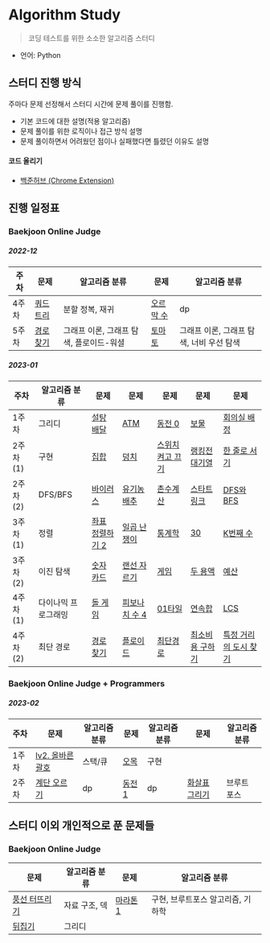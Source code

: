 # Algorithm Study

> 코딩 테스트를 위한 소소한 알고리즘 스터디
- 언어: Python

## 스터디 진행 방식

주마다 문제 선정해서 스터디 시간에 문제 풀이를 진행함.

- 기본 코드에 대한 설명(적용 알고리즘)
- 문제 풀이를 위한 로직이나 접근 방식 설명
- 문제 풀이하면서 어려웠던 점이나 실패했다면 틀렸던 이유도 설명

#### 코드 올리기
- [백준허브 (Chrome Extension)](https://velog.io/@flaxinger/%EB%B0%B1%EC%A4%80%ED%97%88%EB%B8%8C-%EC%82%AC%EC%9A%A9-%EB%B0%A9%EB%B2%95)

## 진행 일정표

### Baekjoon Online Judge

##### 2022-12

| **주차** |  **문제** |  **알고리즘 분류** |  **문제** |  **알고리즘 분류** |
| -------- | --------- | ------------------- | --------- | ------------------ | 
| 4주차    | [쿼드트리](https://github.com/g16rim/algorithm_study/tree/master/%EB%B0%B1%EC%A4%80/Silver/1992.%E2%80%85%EC%BF%BC%EB%93%9C%ED%8A%B8%EB%A6%AC) | 분할 정복, 재귀 | [오르막 수](https://github.com/g16rim/algorithm_study/tree/master/%EB%B0%B1%EC%A4%80/Silver/11057.%E2%80%85%EC%98%A4%EB%A5%B4%EB%A7%89%E2%80%85%EC%88%98) |dp|
|5주차|[경로 찾기](https://github.com/g16rim/algorithm_study/tree/master/%EB%B0%B1%EC%A4%80/Silver/11403.%E2%80%85%EA%B2%BD%EB%A1%9C%E2%80%85%EC%B0%BE%EA%B8%B0)|그래프 이론, 그래프 탐색, 플로이드-워셜|[토마토](https://github.com/g16rim/algorithm_study/tree/master/%EB%B0%B1%EC%A4%80/Gold/7576.%E2%80%85%ED%86%A0%EB%A7%88%ED%86%A0)|그래프 이론, 그래프 탐색, 너비 우선 탐색|

##### 2023-01

| **주차** |  **알고리즘 분류** | **문제** | **문제** | **문제** | **문제** | **문제** |
| -------- | ------------------ | -------- | -------- | -------- | -------- | -------- |
| 1주차 | 그리디 |[설탕 배달](https://github.com/g16rim/algorithm_study/tree/master/%EB%B0%B1%EC%A4%80/Silver/2839.%E2%80%85%EC%84%A4%ED%83%95%E2%80%85%EB%B0%B0%EB%8B%AC)|[ATM](https://github.com/g16rim/algorithm_study/tree/master/%EB%B0%B1%EC%A4%80/Silver/11399.%E2%80%85ATM)|[동전 0](https://github.com/g16rim/algorithm_study/tree/master/%EB%B0%B1%EC%A4%80/Silver/11047.%E2%80%85%EB%8F%99%EC%A0%84%E2%80%850)|[보물](https://github.com/g16rim/algorithm_study/tree/master/%EB%B0%B1%EC%A4%80/Silver/1026.%E2%80%85%EB%B3%B4%EB%AC%BC)|[회의실 배정](https://github.com/g16rim/algorithm_study/tree/master/%EB%B0%B1%EC%A4%80/Silver/1931.%E2%80%85%ED%9A%8C%EC%9D%98%EC%8B%A4%E2%80%85%EB%B0%B0%EC%A0%95)|
|2주차(1)|구현|[집합](https://github.com/g16rim/algorithm_study/tree/master/%EB%B0%B1%EC%A4%80/Silver/11723.%E2%80%85%EC%A7%91%ED%95%A9)|[덩치](https://github.com/g16rim/algorithm_study/tree/master/%EB%B0%B1%EC%A4%80/Silver/7568.%E2%80%85%EB%8D%A9%EC%B9%98)|[스위치 켜고 끄기](https://github.com/g16rim/algorithm_study/tree/master/%EB%B0%B1%EC%A4%80/Silver/1244.%E2%80%85%EC%8A%A4%EC%9C%84%EC%B9%98%E2%80%85%EC%BC%9C%EA%B3%A0%E2%80%85%EB%81%84%EA%B8%B0)|[랭킹전 대기열](https://github.com/g16rim/algorithm_study/tree/master/%EB%B0%B1%EC%A4%80/Silver/20006.%E2%80%85%EB%9E%AD%ED%82%B9%EC%A0%84%E2%80%85%EB%8C%80%EA%B8%B0%EC%97%B4)|[한 줄로 서기](https://github.com/g16rim/algorithm_study/tree/master/%EB%B0%B1%EC%A4%80/Silver/1138.%E2%80%85%ED%95%9C%E2%80%85%EC%A4%84%EB%A1%9C%E2%80%85%EC%84%9C%EA%B8%B0)|
|2주차(2)|DFS/BFS|[바이러스](https://github.com/g16rim/algorithm_study/tree/master/%EB%B0%B1%EC%A4%80/Silver/2606.%E2%80%85%EB%B0%94%EC%9D%B4%EB%9F%AC%EC%8A%A4)|[유기농 배추](https://github.com/g16rim/algorithm_study/tree/master/%EB%B0%B1%EC%A4%80/Silver/1012.%E2%80%85%EC%9C%A0%EA%B8%B0%EB%86%8D%E2%80%85%EB%B0%B0%EC%B6%94)|[촌수계산](https://github.com/g16rim/algorithm_study/tree/master/%EB%B0%B1%EC%A4%80/Silver/2644.%E2%80%85%EC%B4%8C%EC%88%98%EA%B3%84%EC%82%B0)|[스타트링크](https://github.com/g16rim/algorithm_study/tree/master/%EB%B0%B1%EC%A4%80/Silver/5014.%E2%80%85%EC%8A%A4%ED%83%80%ED%8A%B8%EB%A7%81%ED%81%AC)|[DFS와 BFS](https://github.com/g16rim/algorithm_study/tree/master/%EB%B0%B1%EC%A4%80/Silver/1260.%E2%80%85DFS%EC%99%80%E2%80%85BFS)|
|3주차(1)|정렬|[좌표 정렬하기 2](https://github.com/g16rim/algorithm_study/tree/master/%EB%B0%B1%EC%A4%80/Silver/11651.%E2%80%85%EC%A2%8C%ED%91%9C%E2%80%85%EC%A0%95%EB%A0%AC%ED%95%98%EA%B8%B0%E2%80%852)|[일곱 난쟁이](https://github.com/g16rim/algorithm_study/tree/master/%EB%B0%B1%EC%A4%80/Bronze/2309.%E2%80%85%EC%9D%BC%EA%B3%B1%E2%80%85%EB%82%9C%EC%9F%81%EC%9D%B4)|[통계학](https://github.com/g16rim/algorithm_study/tree/master/%EB%B0%B1%EC%A4%80/Silver/2108.%E2%80%85%ED%86%B5%EA%B3%84%ED%95%99)|[30](https://github.com/g16rim/algorithm_study/tree/master/%EB%B0%B1%EC%A4%80/Silver/10610.%E2%80%8530)|[K번째 수](https://github.com/g16rim/algorithm_study/tree/master/%EB%B0%B1%EC%A4%80/Silver/11004.%E2%80%85K%EB%B2%88%EC%A7%B8%E2%80%85%EC%88%98)|
|3주차(2)|이진 탐색|[숫자 카드](https://github.com/g16rim/algorithm_study/tree/master/%EB%B0%B1%EC%A4%80/Silver/10815.%E2%80%85%EC%88%AB%EC%9E%90%E2%80%85%EC%B9%B4%EB%93%9C)|[랜선 자르기](https://github.com/g16rim/algorithm_study/tree/master/%EB%B0%B1%EC%A4%80/Silver/1654.%E2%80%85%EB%9E%9C%EC%84%A0%E2%80%85%EC%9E%90%EB%A5%B4%EA%B8%B0)|[게임](https://github.com/g16rim/algorithm_study/tree/master/%EB%B0%B1%EC%A4%80/Silver/1072.%E2%80%85%EA%B2%8C%EC%9E%84)|[두 용액](https://github.com/g16rim/algorithm_study/tree/master/%EB%B0%B1%EC%A4%80/Gold/2470.%E2%80%85%EB%91%90%E2%80%85%EC%9A%A9%EC%95%A1)|[예산](https://github.com/g16rim/algorithm_study/tree/master/%EB%B0%B1%EC%A4%80/Silver/2512.%E2%80%85%EC%98%88%EC%82%B0)|
|4주차(1)|다이나믹 프로그래밍|[돌 게임](https://github.com/g16rim/algorithm_study/tree/master/%EB%B0%B1%EC%A4%80/Silver/9655.%E2%80%85%EB%8F%8C%E2%80%85%EA%B2%8C%EC%9E%84)|[피보나치 수 4](https://github.com/g16rim/algorithm_study/tree/master/%EB%B0%B1%EC%A4%80/Silver/10826.%E2%80%85%ED%94%BC%EB%B3%B4%EB%82%98%EC%B9%98%E2%80%85%EC%88%98%E2%80%854)|[01타일](https://github.com/g16rim/algorithm_study/tree/master/%EB%B0%B1%EC%A4%80/Silver/1904.%E2%80%8501%ED%83%80%EC%9D%BC)|[연속합](https://github.com/g16rim/algorithm_study/tree/master/%EB%B0%B1%EC%A4%80/Silver/1912.%E2%80%85%EC%97%B0%EC%86%8D%ED%95%A9)|[LCS](https://github.com/g16rim/algorithm_study/tree/master/%EB%B0%B1%EC%A4%80/Gold/9251.%E2%80%85LCS)|
|4주차(2)|최단 경로|[경로 찾기](https://github.com/g16rim/algorithm_study/tree/master/%EB%B0%B1%EC%A4%80/Silver/11403.%E2%80%85%EA%B2%BD%EB%A1%9C%E2%80%85%EC%B0%BE%EA%B8%B0)|[플로이드](https://github.com/g16rim/algorithm_study/tree/master/%EB%B0%B1%EC%A4%80/Gold/11404.%E2%80%85%ED%94%8C%EB%A1%9C%EC%9D%B4%EB%93%9C)|[최단경로](https://github.com/g16rim/algorithm_study/tree/master/%EB%B0%B1%EC%A4%80/Gold/1753.%E2%80%85%EC%B5%9C%EB%8B%A8%EA%B2%BD%EB%A1%9C)|[최소비용 구하기](https://github.com/g16rim/algorithm_study/tree/master/%EB%B0%B1%EC%A4%80/Gold/1916.%E2%80%85%EC%B5%9C%EC%86%8C%EB%B9%84%EC%9A%A9%E2%80%85%EA%B5%AC%ED%95%98%EA%B8%B0)|[특정 거리의 도시 찾기](https://github.com/g16rim/algorithm_study/tree/master/%EB%B0%B1%EC%A4%80/Silver/18352.%E2%80%85%ED%8A%B9%EC%A0%95%E2%80%85%EA%B1%B0%EB%A6%AC%EC%9D%98%E2%80%85%EB%8F%84%EC%8B%9C%E2%80%85%EC%B0%BE%EA%B8%B0)|

### Baekjoon Online Judge + Programmers

##### 2023-02

| **주차** | **문제** | **알고리즘 분류** | **문제** | **알고리즘 분류** | **문제** | **알고리즘 분류** |
| -------- | -------- | ----------------- | -------- | ---------------- | -------- | ----------------- |
| 1주차    | [lv2. 올바른 괄호](https://github.com/g16rim/algorithm_study/tree/master/%ED%94%84%EB%A1%9C%EA%B7%B8%EB%9E%98%EB%A8%B8%EC%8A%A4/lv2/12909.%E2%80%85%EC%98%AC%EB%B0%94%EB%A5%B8%E2%80%85%EA%B4%84%ED%98%B8) | 스택/큐 |[오목](https://github.com/g16rim/algorithm_study/tree/master/%EB%B0%B1%EC%A4%80/Silver/2615.%E2%80%85%EC%98%A4%EB%AA%A9)|구현 | | |
|2주차|[계단 오르기](https://github.com/g16rim/algorithm_study/tree/master/%EB%B0%B1%EC%A4%80/Silver/2579.%E2%80%85%EA%B3%84%EB%8B%A8%E2%80%85%EC%98%A4%EB%A5%B4%EA%B8%B0)|dp|[동전 1](https://github.com/g16rim/algorithm_study/tree/master/%EB%B0%B1%EC%A4%80/Gold/2293.%E2%80%85%EB%8F%99%EC%A0%84%E2%80%851)|dp|[화살표 그리기](https://github.com/g16rim/algorithm_study/tree/master/%EB%B0%B1%EC%A4%80/Silver/15970.%E2%80%85%ED%99%94%EC%82%B4%ED%91%9C%E2%80%85%EA%B7%B8%EB%A6%AC%EA%B8%B0)|브루트 포스|
## 스터디 이외 개인적으로 푼 문제들

### Baekjoon Online Judge

| **문제** | **알고리즘 분류** | **문제** | **알고리즘 분류** |
| -------- | ------------------ | -------- | ----------------- |
|[풍선 터뜨리기](https://github.com/g16rim/algorithm_study/tree/master/%EB%B0%B1%EC%A4%80/Silver/2346.%E2%80%85%ED%92%8D%EC%84%A0%E2%80%85%ED%84%B0%EB%9C%A8%EB%A6%AC%EA%B8%B0)|자료 구조, 덱|[마라톤 1](https://github.com/g16rim/algorithm_study/tree/master/%EB%B0%B1%EC%A4%80/Silver/10655.%E2%80%85%EB%A7%88%EB%9D%BC%ED%86%A4%E2%80%851)|구현, 브루트포스 알고리즘, 기하학|
|[뒤집기](https://github.com/g16rim/algorithm_study/tree/master/%EB%B0%B1%EC%A4%80/Silver/1439.%E2%80%85%EB%92%A4%EC%A7%91%EA%B8%B0)|그리디|||
